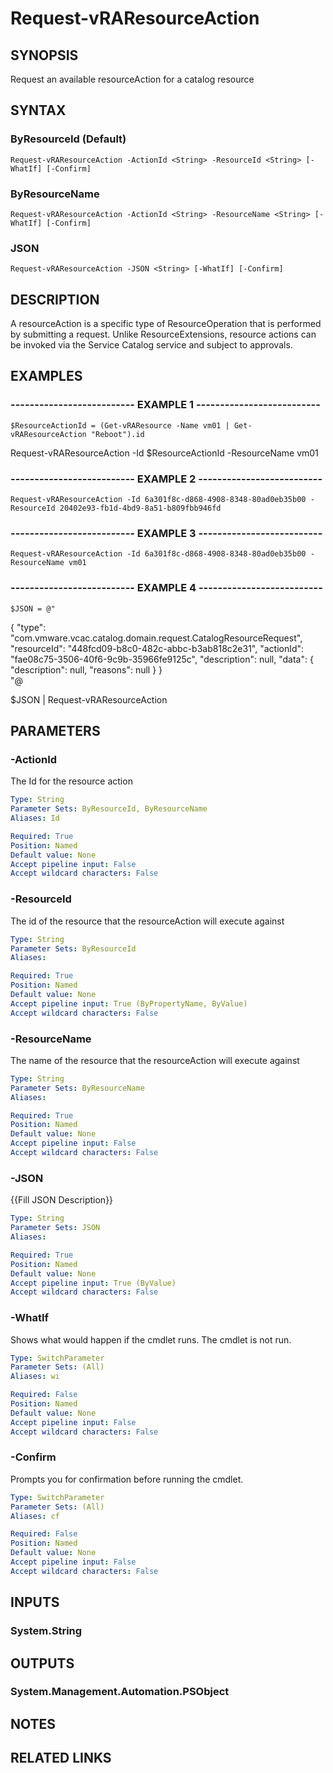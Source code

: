 # Request-vRAResourceAction

## SYNOPSIS
Request an available resourceAction for a catalog resource

## SYNTAX

### ByResourceId (Default)
```
Request-vRAResourceAction -ActionId <String> -ResourceId <String> [-WhatIf] [-Confirm]
```

### ByResourceName
```
Request-vRAResourceAction -ActionId <String> -ResourceName <String> [-WhatIf] [-Confirm]
```

### JSON
```
Request-vRAResourceAction -JSON <String> [-WhatIf] [-Confirm]
```

## DESCRIPTION
A resourceAction is a specific type of ResourceOperation that is performed by submitting a request. 
Unlike ResourceExtensions, resource actions can be invoked via the Service Catalog service and subject to approvals.

## EXAMPLES

### -------------------------- EXAMPLE 1 --------------------------
```
$ResourceActionId = (Get-vRAResource -Name vm01 | Get-vRAResourceAction "Reboot").id
```

Request-vRAResourceAction -Id $ResourceActionId -ResourceName vm01

### -------------------------- EXAMPLE 2 --------------------------
```
Request-vRAResourceAction -Id 6a301f8c-d868-4908-8348-80ad0eb35b00 -ResourceId 20402e93-fb1d-4bd9-8a51-b809fbb946fd
```

### -------------------------- EXAMPLE 3 --------------------------
```
Request-vRAResourceAction -Id 6a301f8c-d868-4908-8348-80ad0eb35b00 -ResourceName vm01
```

### -------------------------- EXAMPLE 4 --------------------------
```
$JSON = @"
```

{
        "type":  "com.vmware.vcac.catalog.domain.request.CatalogResourceRequest",
        "resourceId":  "448fcd09-b8c0-482c-abbc-b3ab818c2e31",
        "actionId":  "fae08c75-3506-40f6-9c9b-35966fe9125c",
        "description":  null,
        "data":  {
                     "description":  null,
                     "reasons":  null
                 }
    }        
"@

$JSON | Request-vRAResourceAction

## PARAMETERS

### -ActionId
The Id for the resource action

```yaml
Type: String
Parameter Sets: ByResourceId, ByResourceName
Aliases: Id

Required: True
Position: Named
Default value: None
Accept pipeline input: False
Accept wildcard characters: False
```

### -ResourceId
The id of the resource that the resourceAction will execute against

```yaml
Type: String
Parameter Sets: ByResourceId
Aliases: 

Required: True
Position: Named
Default value: None
Accept pipeline input: True (ByPropertyName, ByValue)
Accept wildcard characters: False
```

### -ResourceName
The name of the resource that the resourceAction will execute against

```yaml
Type: String
Parameter Sets: ByResourceName
Aliases: 

Required: True
Position: Named
Default value: None
Accept pipeline input: False
Accept wildcard characters: False
```

### -JSON
{{Fill JSON Description}}

```yaml
Type: String
Parameter Sets: JSON
Aliases: 

Required: True
Position: Named
Default value: None
Accept pipeline input: True (ByValue)
Accept wildcard characters: False
```

### -WhatIf
Shows what would happen if the cmdlet runs.
The cmdlet is not run.

```yaml
Type: SwitchParameter
Parameter Sets: (All)
Aliases: wi

Required: False
Position: Named
Default value: None
Accept pipeline input: False
Accept wildcard characters: False
```

### -Confirm
Prompts you for confirmation before running the cmdlet.

```yaml
Type: SwitchParameter
Parameter Sets: (All)
Aliases: cf

Required: False
Position: Named
Default value: None
Accept pipeline input: False
Accept wildcard characters: False
```

## INPUTS

### System.String

## OUTPUTS

### System.Management.Automation.PSObject

## NOTES

## RELATED LINKS

